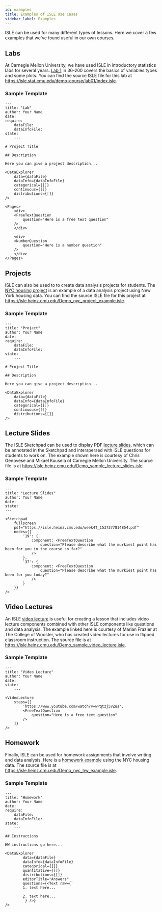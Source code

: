 ```yaml
---
id: examples
title: Examples of ISLE Use Cases
sidebar_label: Examples
---
```


ISLE can be used for many different types of lessons. Here we cover a few examples that we've found useful in our own courses.

## Labs

At Carnegie Mellon University, we have used ISLE in introductory statistics labs for several years. [Lab 1](https://isle.stat.cmu.edu/demo-course/lab01/) in 36-200 covers the basics of variables types and some plots. You can find the source ISLE file for this lab at <https://isle.stat.cmu.edu/demo-course/lab01/index.isle>.

### Sample Template

    ---
    title: "Lab"
    author: Your Name
    date: 
    require:
        dataFile:
        dataInfoFile:
    state:
        ---

    # Project Title

    ## Description

    Here you can give a project description...

    <DataExplorer
        data={dataFile}
        dataInfo={dataInfoFile}
        categorical={[]}
        continuous={[]}
        distributions={[]}
    />
    
    <Pages>
        <div>
        <FreeTextQuestion
            question="Here is a free text question"
        />
        </div>

        <div>
        <NumberQuestion
            question="Here is a number question" 
        />
        </div>
    </Pages>


## Projects

ISLE can also be used to to create data analysis projects for students. The [NYC housing project](https://isle.heinz.cmu.edu/Demo/nyc_project_example/) is an example of a data analysis project using New York housing data. You can find the source ISLE file for this project at <https://isle.heinz.cmu.edu/Demo_nyc_project_example.isle>.

### Sample Template

    ---
    title: "Project"
    author: Your Name
    date: 
    require:
        dataFile:
        dataInfoFile:
    state:
        ---

    # Project Title

    ## Description

    Here you can give a project description...

    <DataExplorer
        data={dataFile}
        dataInfo={dataInfoFile}
        categorical={[]}
        continuous={[]}
        distributions={[]}
    />

## Lecture Slides

The ISLE Sketchpad can be used to display PDF [lecture slides](https://isle.heinz.cmu.edu/Demo/sample_lecture_slides/), which can be annotated in the Sketchpad and interspersed with ISLE questions for students to work on. The example shown here is courtesy of Chris Genovese and Mikael Kuusela of Carnegie Mellon University. The source file is at <https://isle.heinz.cmu.edu/Demo_sample_lecture_slides.isle>.

### Sample Template

    ---
    title: "Lecture Slides"
    author: Your Name
    date: 
    state:
    ---

    <Sketchpad
        fullscreen
        pdf="https://isle.heinz.cmu.edu/week4T_1537277814854.pdf"
        nodes={{
            '19': {
                component: <FreeTextQuestion
                    question="Please describe what the murkiest point has been for you in the course so far?"
                />
            },
            '37': {
                component: <FreeTextQuestion
                    question="Please describe what the murkiest point has been for you today?"
                />
            }
        }}
    />

## Video Lectures

An ISLE [video lecture](https://isle.heinz.cmu.edu/Demo/sample_video_lecture/) is useful for creating a lesson that includes video lecture components combined with other ISLE components like questions and data analysis. The example linked here is courtesy of Marian Frazier at The College of Wooster, who has created video lectures for use in flipped classroom instruction. The source file is at <https://isle.heinz.cmu.edu/Demo_sample_video_lecture.isle>.

### Sample Template

    ---
    title: "Video Lecture"
    author: Your Name
    date: 
    state:
        ---

    <VideoLecture 
        steps={[
            'https://www.youtube.com/watch?v=wPqtzj5VZus',
            <FreeTextQuestion
                question="Here is a free text question"
            />
        ]}
    />

## Homework

Finally, ISLE can be used for homework assignments that involve writing and data analysis. Here is a [homework example](https://isle.heinz.cmu.edu/Demo/nyc_hw_example/) using the NYC housing data. The source file is at <https://isle.heinz.cmu.edu/Demo_nyc_hw_example.isle>.

### Sample Template

    ---
    title: "Homework"
    author: Your Name
    date: 
    require:
        dataFile: 
        dataInfoFile: 
    state:
        ---

    ## Instructions

    HW instructions go here...

    <DataExplorer
            data={dataFile}
            dataInfo={dataInfoFile}
            categorical={[]}
            quantitative={[]}
            distributions={[]}
            editorTitle="Answers"
            questions={<Text raw={`
            1. text here...
        
            2. text here...
            `} />}
    />
